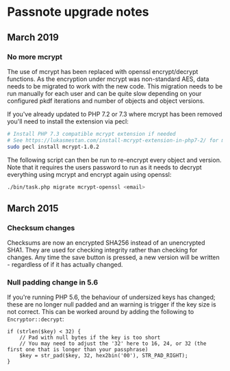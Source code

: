 # Passnote upgrade notes

## March 2019

### No more mcrypt

The use of mcrypt has been replaced with openssl encrypt/decrypt functions. As
the encryption under mcrypt was non-standard AES, data needs to be migrated to
work with the new code. This migration needs to be run manually for each user
and can be quite slow depending on your configured pkdf iterations and number
of objects and object versions.

If you've already updated to PHP 7.2 or 7.3 where mcrypt has been removed
you'll need to install the extension via pecl:

```sh
# Install PHP 7.3 compatible mcrypt extension if needed
# See https://lukasmestan.com/install-mcrypt-extension-in-php7-2/ for more detailed instructions
sudo pecl install mcrypt-1.0.2
```

The following script can then be run to re-encrypt every object and version.
Note that it requires the users password to run as it needs to decrypt
everything using mcrypt and encrypt again using openssl:

```sh
./bin/task.php migrate mcrypt-openssl <email>
```

## March 2015

### Checksum changes

Checksums are now an encrypted SHA256 instead of an unencrypted SHA1. They are used for checking integrity rather than
checking for changes. Any time the save button is pressed, a new version will be written - regardless of if it has actually
changed.

### Null padding change in 5.6

If you're running PHP 5.6, the behaviour of undersized keys has changed; these are no longer null padded and an warning
is trigger if the key size is not correct. This can be worked around by adding the following to `Encryptor::decrypt`:

```
if (strlen($key) < 32) {
    // Pad with null bytes if the key is too short
    // You may need to adjust the '32' here to 16, 24, or 32 (the first one that is longer than your passphrase)
    $key = str_pad($key, 32, hex2bin('00'), STR_PAD_RIGHT);
}
```
